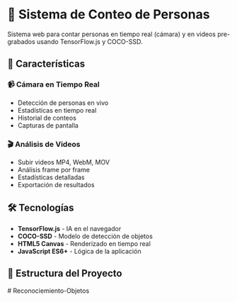 # 🎯 Sistema de Conteo de Personas

Sistema web para contar personas en tiempo real (cámara) y en videos pre-grabados usando TensorFlow.js y COCO-SSD.

## 🚀 Características

### 📹 Cámara en Tiempo Real
- Detección de personas en vivo
- Estadísticas en tiempo real
- Historial de conteos
- Capturas de pantalla

### 🎬 Análisis de Videos
- Subir videos MP4, WebM, MOV
- Análisis frame por frame
- Estadísticas detalladas
- Exportación de resultados

## 🛠️ Tecnologías

- **TensorFlow.js** - IA en el navegador
- **COCO-SSD** - Modelo de detección de objetos
- **HTML5 Canvas** - Renderizado en tiempo real
- **JavaScript ES6+** - Lógica de la aplicación

## 📁 Estructura del Proyecto
#   R e c o n o c i e m i e n t o - O b j e t o s  
 